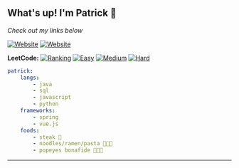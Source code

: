## What's up!  I'm Patrick 👋

*Check out my links below*

[![Website](https://img.shields.io/badge/Homepage-orange?style=for-the-badge&logo=angellist)](https://peiyuan.ch)
[![Website](https://img.shields.io/badge/LinkedIn-blue?style=for-the-badge&logo=linkedin)](https://www.linkedin.com/in/ppc97/)

**LeetCode:** 
[![Ranking](https://badge.peiyuan.ch/leetcode/puiiyuen/ranking)]()
[![Easy](https://badge.peiyuan.ch/leetcode/puiiyuen/solved?difficulty=easy)](https://leetcode.com/puiiyuen)
[![Medium](https://badge.peiyuan.ch/leetcode/puiiyuen/solved?difficulty=medium)](https://leetcode.com/puiiyuen)
[![Hard](https://badge.peiyuan.ch/leetcode/puiiyuen/solved?difficulty=hard)](https://leetcode.com/puiiyuen)

```yml
patrick: 
    langs:
        - java
        - sql   
        - javascript     
        - python
    frameworks:
        - spring 
        - vue.js 
    foods:
        - steak 🥩
        - noodles/ramen/pasta 🍲🍜🍝
        - popeyes bonafide 🍗🍗🍗
```
---
